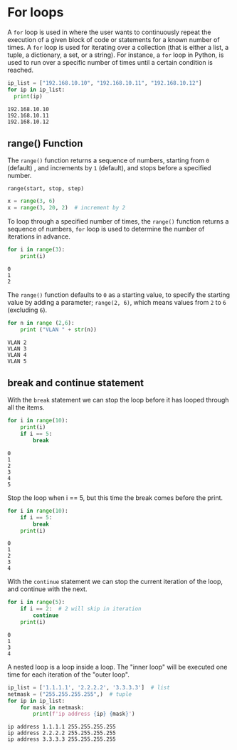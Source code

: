 # For loops

A `for` loop is used in where the user wants to continuously repeat the execution of a given block of code or statements for a known number of times. A `for` loop is used for iterating over a collection (that is either a list, a tuple, a dictionary, a set, or a string). For instance, a `for` loop in Python, is used to run over a specific number of times until a certain condition is reached.

```py
ip_list = ["192.168.10.10", "192.168.10.11", "192.168.10.12"]
for ip in ip_list:
  print(ip)
```

```console
192.168.10.10
192.168.10.11
192.168.10.12
```

## range() Function

The `range()` function returns a sequence of numbers, starting from `0` (default) , and increments by `1` (default), and stops before a specified number.

```console
range(start, stop, step)
```

```py
x = range(3, 6)
x = range(3, 20, 2)  # increment by 2
```

To loop through a specified number of times, the `range()` function returns a sequence of numbers, `for` loop is used to determine the number of iterations in advance.

```py
for i in range(3):
    print(i)
```

```console
0
1
2
```

The `range()` function defaults to `0` as a starting value, to specify the starting value by adding a parameter; `range(2, 6)`, which means values from `2` to `6` (excluding `6`).

```py
for n in range (2,6):
    print ("VLAN " + str(n))
```

```console
VLAN 2
VLAN 3
VLAN 4
VLAN 5
```

## break and continue statement

With the `break` statement we can stop the loop before it has looped through all the items.

```py
for i in range(10):
    print(i)
    if i == 5:
        break
```

```console
0
1
2
3
4
5
```

Stop the loop when i == 5, but this time the break comes before the print.

```py
for i in range(10):
    if i == 5:
        break
    print(i)
```

```console
0
1
2
3
4
```

With the `continue` statement we can stop the current iteration of the loop, and continue with the next.

```py
for i in range(5):
    if i == 2:  # 2 will skip in iteration
        continue
    print(i)
```

```console
0
1
3
4
```

A nested loop is a loop inside a loop. The "inner loop" will be executed one time for each iteration of the "outer loop".

```py
ip_list = ['1.1.1.1', '2.2.2.2', '3.3.3.3']  # list
netmask = ("255.255.255.255",)  # tuple
for ip in ip_list:
    for mask in netmask:
        print(f'ip address {ip} {mask}')
```

```console
ip address 1.1.1.1 255.255.255.255
ip address 2.2.2.2 255.255.255.255
ip address 3.3.3.3 255.255.255.255
```
